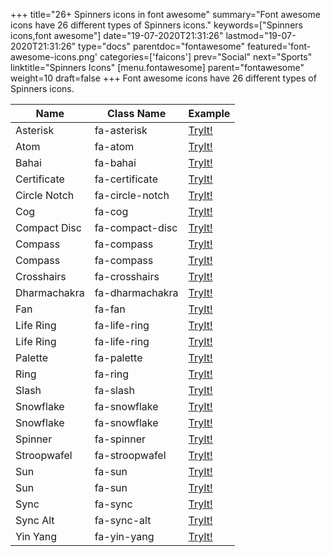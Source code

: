 +++
title="26+ Spinners icons in font awesome"
summary="Font awesome icons have 26 different types of Spinners icons."
keywords=["Spinners icons,font awesome"]
date="19-07-2020T21:31:26"
lastmod="19-07-2020T21:31:26"
type="docs"
parentdoc="fontawesome"
featured='font-awesome-icons.png'
categories=['faicons']
prev="Social"
next="Sports"
linktitle="Spinners Icons"
[menu.fontawesome]
parent="fontawesome"
weight=10
draft=false
+++
Font awesome icons have 26 different types of Spinners icons.<div class='table-responsive'><table class='table'><thead><tr><th>Name</th><th>Class Name</th><th>Example</th></tr></thead><tbody><tr><td><i class="fas fa-asterisk"></i>Asterisk</td><td>fa-asterisk</td><td><a href='https://www.angularjswiki.com/fontawesome/fa-asterisk/' target='_blank'>TryIt!</a></td></tr><tr><td><i class="fas fa-atom"></i>Atom</td><td>fa-atom</td><td><a href='https://www.angularjswiki.com/fontawesome/fa-atom/' target='_blank'>TryIt!</a></td></tr><tr><td><i class="fas fa-bahai"></i>Bahai</td><td>fa-bahai</td><td><a href='https://www.angularjswiki.com/fontawesome/fa-bahai/' target='_blank'>TryIt!</a></td></tr><tr><td><i class="fas fa-certificate"></i>Certificate</td><td>fa-certificate</td><td><a href='https://www.angularjswiki.com/fontawesome/fa-certificate/' target='_blank'>TryIt!</a></td></tr><tr><td><i class="fas fa-circle-notch"></i>Circle Notch</td><td>fa-circle-notch</td><td><a href='https://www.angularjswiki.com/fontawesome/fa-circle-notch/' target='_blank'>TryIt!</a></td></tr><tr><td><i class="fas fa-cog"></i>Cog</td><td>fa-cog</td><td><a href='https://www.angularjswiki.com/fontawesome/fa-cog/' target='_blank'>TryIt!</a></td></tr><tr><td><i class="fas fa-compact-disc"></i>Compact Disc</td><td>fa-compact-disc</td><td><a href='https://www.angularjswiki.com/fontawesome/fa-compact-disc/' target='_blank'>TryIt!</a></td></tr><tr><td><i class="fas fa-compass"></i>Compass</td><td>fa-compass</td><td><a href='https://www.angularjswiki.com/fontawesome/fa-compass/' target='_blank'>TryIt!</a></td></tr><tr><td><i class="far fa-compass"></i>Compass</td><td>fa-compass</td><td><a href='https://www.angularjswiki.com/fontawesome/fa-compass/' target='_blank'>TryIt!</a></td></tr><tr><td><i class="fas fa-crosshairs"></i>Crosshairs</td><td>fa-crosshairs</td><td><a href='https://www.angularjswiki.com/fontawesome/fa-crosshairs/' target='_blank'>TryIt!</a></td></tr><tr><td><i class="fas fa-dharmachakra"></i>Dharmachakra</td><td>fa-dharmachakra</td><td><a href='https://www.angularjswiki.com/fontawesome/fa-dharmachakra/' target='_blank'>TryIt!</a></td></tr><tr><td><i class="fas fa-fan"></i>Fan</td><td>fa-fan</td><td><a href='https://www.angularjswiki.com/fontawesome/fa-fan/' target='_blank'>TryIt!</a></td></tr><tr><td><i class="fas fa-life-ring"></i>Life Ring</td><td>fa-life-ring</td><td><a href='https://www.angularjswiki.com/fontawesome/fa-life-ring/' target='_blank'>TryIt!</a></td></tr><tr><td><i class="far fa-life-ring"></i>Life Ring</td><td>fa-life-ring</td><td><a href='https://www.angularjswiki.com/fontawesome/fa-life-ring/' target='_blank'>TryIt!</a></td></tr><tr><td><i class="fas fa-palette"></i>Palette</td><td>fa-palette</td><td><a href='https://www.angularjswiki.com/fontawesome/fa-palette/' target='_blank'>TryIt!</a></td></tr><tr><td><i class="fas fa-ring"></i>Ring</td><td>fa-ring</td><td><a href='https://www.angularjswiki.com/fontawesome/fa-ring/' target='_blank'>TryIt!</a></td></tr><tr><td><i class="fas fa-slash"></i>Slash</td><td>fa-slash</td><td><a href='https://www.angularjswiki.com/fontawesome/fa-slash/' target='_blank'>TryIt!</a></td></tr><tr><td><i class="fas fa-snowflake"></i>Snowflake</td><td>fa-snowflake</td><td><a href='https://www.angularjswiki.com/fontawesome/fa-snowflake/' target='_blank'>TryIt!</a></td></tr><tr><td><i class="far fa-snowflake"></i>Snowflake</td><td>fa-snowflake</td><td><a href='https://www.angularjswiki.com/fontawesome/fa-snowflake/' target='_blank'>TryIt!</a></td></tr><tr><td><i class="fas fa-spinner"></i>Spinner</td><td>fa-spinner</td><td><a href='https://www.angularjswiki.com/fontawesome/fa-spinner/' target='_blank'>TryIt!</a></td></tr><tr><td><i class="fas fa-stroopwafel"></i>Stroopwafel</td><td>fa-stroopwafel</td><td><a href='https://www.angularjswiki.com/fontawesome/fa-stroopwafel/' target='_blank'>TryIt!</a></td></tr><tr><td><i class="fas fa-sun"></i>Sun</td><td>fa-sun</td><td><a href='https://www.angularjswiki.com/fontawesome/fa-sun/' target='_blank'>TryIt!</a></td></tr><tr><td><i class="far fa-sun"></i>Sun</td><td>fa-sun</td><td><a href='https://www.angularjswiki.com/fontawesome/fa-sun/' target='_blank'>TryIt!</a></td></tr><tr><td><i class="fas fa-sync"></i>Sync</td><td>fa-sync</td><td><a href='https://www.angularjswiki.com/fontawesome/fa-sync/' target='_blank'>TryIt!</a></td></tr><tr><td><i class="fas fa-sync-alt"></i>Sync Alt</td><td>fa-sync-alt</td><td><a href='https://www.angularjswiki.com/fontawesome/fa-sync-alt/' target='_blank'>TryIt!</a></td></tr><tr><td><i class="fas fa-yin-yang"></i>Yin Yang</td><td>fa-yin-yang</td><td><a href='https://www.angularjswiki.com/fontawesome/fa-yin-yang/' target='_blank'>TryIt!</a></td></tr></tbody></table></div>
